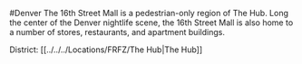 #Denver 
The 16th Street Mall is a pedestrian-only region of The Hub. Long the center of the Denver nightlife scene, the 16th Street Mall is also home to a number of stores, restaurants, and apartment buildings.

District: [[../../../Locations/FRFZ/The Hub|The Hub]]
